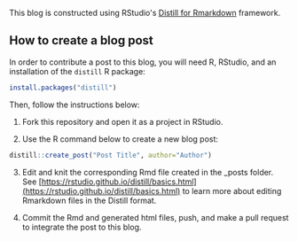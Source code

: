 This blog is constructed using RStudio's [Distill for Rmarkdown](https://rstudio.github.io/distill/) framework.

## How to create a blog post

In order to contribute a post to this blog, you will need R, RStudio, and an installation of the `distill` R package:
```r
install.packages("distill")
```

Then, follow the instructions below:

1. Fork this repository and open it as a project in RStudio.

2. Use the R command below to create a new blog post:
```r
distill::create_post("Post Title", author="Author")
```

3. Edit and knit the corresponding Rmd file created in the _posts folder. See [https://rstudio.github.io/distill/basics.html](https://rstudio.github.io/distill/basics.html) to learn more about editing Rmarkdown files in the Distill format.

4. Commit the Rmd and generated html files, push, and make a pull request to integrate the post to this blog.

